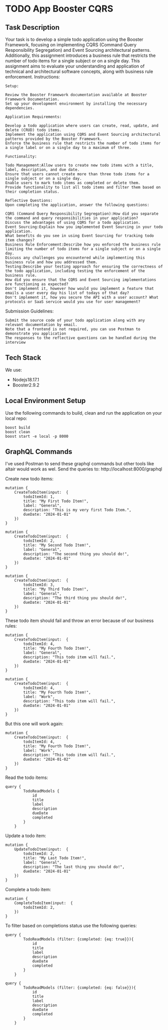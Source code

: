# TODO App Booster CQRS
## Task Description

Your task is to develop a simple todo application using the Booster Framework, focusing on implementing CQRS (Command Query Responsibility Segregation) and Event Sourcing architectural patterns. Additionally, this assignment introduces a business rule that restricts the number of todo items for a single subject or on a single day. This assignment aims to evaluate your understanding and application of technical and architectural software concepts, along with business rule enforcement.
Instructions:

    Setup:

    Review the Booster Framework documentation available at Booster Framework Documentation.
    Set up your development environment by installing the necessary dependencies.

    Application Requirements:

    Develop a todo application where users can create, read, update, and delete (CRUD) todo items.
    Implement the application using CQRS and Event Sourcing architectural patterns provided by the Booster Framework.
    Enforce the business rule that restricts the number of todo items for a single label or on a single day to a maximum of three.

    Functionality:

    Todo Management:Allow users to create new todo items with a title, label, description, and due date.
    Ensure that users cannot create more than three todo items for a single subject or on a single day.
    Enable users to mark todo items as completed or delete them.
    Provide functionality to list all todo items and filter them based on their completion status.

    Reflective Questions:
    Upon completing the application, answer the following questions:

    CQRS (Command Query Responsibility Segregation):How did you separate the command and query responsibilities in your application?
    Discuss the advantages of using CQRS for a todo application.
    Event Sourcing:Explain how you implemented Event Sourcing in your todo application.
    What benefits do you see in using Event Sourcing for tracking todo item changes?
    Business Rule Enforcement:Describe how you enforced the business rule limiting the number of todo items for a single subject or on a single day.
    Discuss any challenges you encountered while implementing this business rule and how you addressed them.
    Testing:Describe your testing approach for ensuring the correctness of the todo application, including testing the enforcement of the business rule.
    How did you ensure that the CQRS and Event Sourcing implementations are functioning as expected?
    Don't implement it, however how would you implement a feature that emails a user every day his list of todays of that day?
    Don't implement it, how you secure the API with a user account? What protocols or SaaS service would you use for user management?

Submission Guidelines:

    Submit the source code of your todo application along with any relevant documentation by email.
    Note that a frontend is not required, you can use Postman to demonstrate you application
    The responses to the reflective questions can be handled during the interview

## Tech Stack

We use:

* Nodejs18.17.1
* Booster2.9.2

##  Local Environment Setup

Use the following commands to build, clean and run the application on your local repo:

    boost build
    boost clean
    boost start -e local -p 8000


## GraphQL Commands

I've used Postman to send these graphql commands but other tools like altair would work as wel. Send the queries to: http://localhost:8000/graphql

Create new todo items:

    mutation {
        CreateTodoItem(input:  {
            todoItemId: 1,
            title: "My First Todo Item!",
            label: "General",
            description: "This is my very first Todo Item.",
            dueDate: "2024-01-01"
        })
    }

    mutation {
        CreateTodoItem(input:  {
            todoItemId: 2,
            title: "My Second Todo Item!",
            label: "General",
            description: "The second thing you should do!",
            dueDate: "2024-01-01"
        })
    }

    mutation {
        CreateTodoItem(input:  {
            todoItemId: 3,
            title: "My Third Todo Item!",
            label: "General",
            description: "The third thing you should do!",
            dueDate: "2024-01-01"
        })
    }

These todo item should fail and throw an error because of our business rules:

    mutation {
        CreateTodoItem(input:  {
            todoItemId: 4,
            title: "My Fourth Todo Item!",
            label: "General",
            description: "This todo item will fail.",
            dueDate: "2024-01-01"
        })
    }

    mutation {
        CreateTodoItem(input:  {
            todoItemId: 4,
            title: "My Fourth Todo Item!",
            label: "Work",
            description: "This todo item will fail.",
            dueDate: "2024-01-01"
        })
    }

But this one will work again:

    mutation {
        CreateTodoItem(input:  {
            todoItemId: 4,
            title: "My Fourth Todo Item!",
            label: "Work",
            description: "This todo item will fail.",
            dueDate: "2024-01-02"
        })
    }


Read the todo items:

    query {
            TodoReadModels {
                id
                title
                label
                description
                dueDate
                completed
            }
        }

Update a todo item:

    mutation {
        UpdateTodoItem(input:  {
            todoItemId: 2,
            title: "My Last Todo Item!",
            label: "General",
            description: "The last thing you should do!",
            dueDate: "2024-01-01"
        })
    }

Complete a todo item:

    mutation {
        CompleteTodoItem(input:  {
            todoItemId: 2,
        })
    }

To filter based on completions status use the following queries: 

    query {
            TodoReadModels (filter: {completed: {eq: true}}){
                id
                title
                label
                description
                dueDate
                completed
            }
        }

    query {
            TodoReadModels (filter: {completed: {eq: false}}){
                id
                title
                label
                description
                dueDate
                completed
            }
        }


